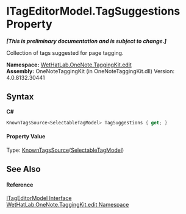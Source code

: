 # ITagEditorModel.TagSuggestions Property 
 _**\[This is preliminary documentation and is subject to change.\]**_

Collection of tags suggested for page tagging.

**Namespace:**&nbsp;<a href="60ca3730-00cd-fce3-4009-523f3952fd9e">WetHatLab.OneNote.TaggingKit.edit</a><br />**Assembly:**&nbsp;OneNoteTaggingKit (in OneNoteTaggingKit.dll) Version: 4.0.8132.30441

## Syntax

**C#**<br />
``` C#
KnownTagsSource<SelectableTagModel> TagSuggestions { get; }
```


#### Property Value
Type: <a href="7c678dfb-4ca2-101b-c95b-887a6d49afd4">KnownTagsSource</a>(<a href="760841c9-4ced-ee7a-9a73-f1ba063f47e7">SelectableTagModel</a>)

## See Also


#### Reference
<a href="924af36a-d57e-8d4c-94fe-efae9c665a90">ITagEditorModel Interface</a><br /><a href="60ca3730-00cd-fce3-4009-523f3952fd9e">WetHatLab.OneNote.TaggingKit.edit Namespace</a><br />